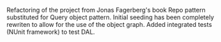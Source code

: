 Refactoring of the project from Jonas Fagerberg's book
Repo pattern substituted for Query object pattern.
Initial seeding has been completely rewriten to allow for the use of the object graph. 
Added integrated tests (NUnit framework) to test DAL. 


